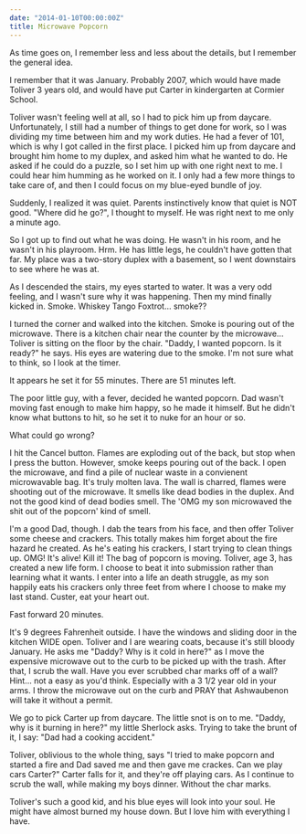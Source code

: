 ```yaml
---
date: "2014-01-10T00:00:00Z"
title: Microwave Popcorn
---
```


As time goes on, I remember less and less about the details, but I remember the general idea.

I remember that it was January.  Probably 2007, which would have made Toliver 3 years old, and would have put Carter in kindergarten at Cormier School.

Toliver wasn't feeling well at all, so I had to pick him up from daycare.  Unfortunately, I still had a number of things to get done for work, so I was dividing my time between him and my work duties.  He had a fever of 101, which is why I got called in the first place.  I picked him up from daycare and brought him home to my duplex, and asked him what he wanted to do.  He asked if he could do a puzzle, so I set him up with one right next to me.   I could hear him humming as he worked on it.  I only had a few more things to take care of, and then I could focus on my blue-eyed bundle of joy.

Suddenly, I realized it was quiet.  Parents instinctively know that quiet is NOT good.  "Where did he go?", I thought to myself.  He was right next to me only a minute ago.

So I got up to find out what he was doing.  He wasn't in his room, and he wasn't in his playroom.  Hrm.  He has little legs, he couldn't have gotten that far.  My place was a two-story duplex with a basement, so I went downstairs to see where he was at.

As I descended the stairs, my eyes started to water.  It was a very odd feeling, and I wasn't sure why it was happening.  Then my mind finally kicked in.  Smoke.  Whiskey Tango Foxtrot... smoke??

I turned the corner and walked into the kitchen.  Smoke is pouring out of the microwave.  There is a kitchen chair near the counter by the microwave...  Toliver is sitting on the floor by the chair.  "Daddy, I wanted popcorn.  Is it ready?" he says.  His eyes are watering due to the smoke.  I'm not sure what to think, so I look at the timer.

It appears he set it for 55 minutes.  There are 51 minutes left.

The poor little guy, with a fever, decided he wanted popcorn.  Dad wasn't moving fast enough to make him happy, so he made it himself.  But he didn't know what buttons to hit, so he set it to nuke for an hour or so.

What could go wrong?

I hit the Cancel button.  Flames are exploding out of the back, but stop when I press the button.  However, smoke keeps pouring out of the back.  I open the microwave, and find a pile of nuclear waste in a convienent microwavable bag.  It's truly molten lava.  The wall is charred, flames were shooting out of the microwave.  It smells like dead bodies in the duplex.  And not the good kind of dead bodies smell.  The 'OMG my son microwaved the shit out of the popcorn' kind of smell.

I'm a good Dad, though.  I dab the tears from his face, and then offer Toliver some cheese and crackers.  This totally makes him forget about the fire hazard he created.  As he's eating his crackers, I start trying to clean things up.  OMG!  It's alive!  Kill it!  The bag of popcorn is moving.  Toliver, age 3, has created a new life form.   I choose to beat it into submission rather than learning what it wants.  I enter into a life an death struggle, as my son happily eats his crackers only three feet from where I choose to make my last stand.  Custer, eat your heart out.

Fast forward 20 minutes.

It's 9 degrees Fahrenheit outside.  I have the windows and sliding door in the kitchen WIDE open.  Toliver and I are wearing coats, because it's still bloody January.  He asks me "Daddy?  Why is it cold in here?" as I move the expensive microwave out to the curb to be picked up with the trash.  After that, I scrub the wall.  Have you ever scrubbed char marks off of a wall?  Hint... not a easy as you'd think.   Especially with a 3 1/2 year old in your arms.  I throw the microwave out on the curb and PRAY that Ashwaubenon will take it without a permit.

We go to pick Carter up from daycare.  The little snot is on to me.  "Daddy, why is it burning in here?" my little Sherlock asks.  Trying to take the brunt of it, I say: "Dad had a cooking accident."

Toliver, oblivious to the whole thing, says "I tried to make popcorn and started a fire and Dad saved me and then gave me crackes.  Can we play cars Carter?"  Carter falls for it, and they're off playing cars.  As I continue to scrub the wall, while making my boys dinner.  Without the char marks.

Toliver's such a good kid, and his blue eyes will look into your soul.  He might have almost burned my house down.  But I love him with everything I have.
